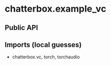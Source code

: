# chatterbox.example_vc

## Public API


## Imports (local guesses)
- chatterbox.vc, torch, torchaudio